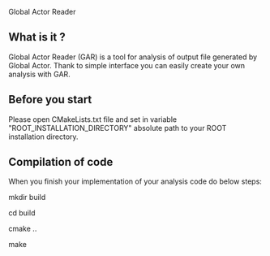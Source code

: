    Global Actor Reader

What is it ?
------------

Global Actor Reader (GAR) is a tool for analysis of output file generated by Global Actor. 
Thank to simple interface you can easily create your own analysis with GAR.

Before you start
----------------

Please open CMakeLists.txt file and set in variable "ROOT_INSTALLATION_DIRECTORY" absolute path to your ROOT installation directory.

Compilation of code
-----------------

When you finish your implementation of your analysis code do below steps:

mkdir build

cd build

cmake ..

make
